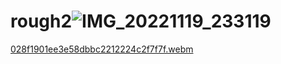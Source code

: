 # rough2![IMG_20221119_233119](https://user-images.githubusercontent.com/78478397/203787458-6038eded-ce3a-42e7-b444-5596555c5caf.jpg)
[028f1901ee3e58dbbc2212224c2f7f7f.webm](https://user-images.githubusercontent.com/78478397/217151195-0ca2d5f4-0f86-4eb3-874a-658177df2fd1.webm)
